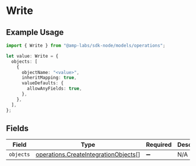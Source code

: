 # Write

## Example Usage

```typescript
import { Write } from "@amp-labs/sdk-node/models/operations";

let value: Write = {
  objects: [
    {
      objectName: "<value>",
      inheritMapping: true,
      valueDefaults: {
        allowAnyFields: true,
      },
    },
  ],
};
```

## Fields

| Field                                                                                        | Type                                                                                         | Required                                                                                     | Description                                                                                  |
| -------------------------------------------------------------------------------------------- | -------------------------------------------------------------------------------------------- | -------------------------------------------------------------------------------------------- | -------------------------------------------------------------------------------------------- |
| `objects`                                                                                    | [operations.CreateIntegrationObjects](../../models/operations/createintegrationobjects.md)[] | :heavy_minus_sign:                                                                           | N/A                                                                                          |